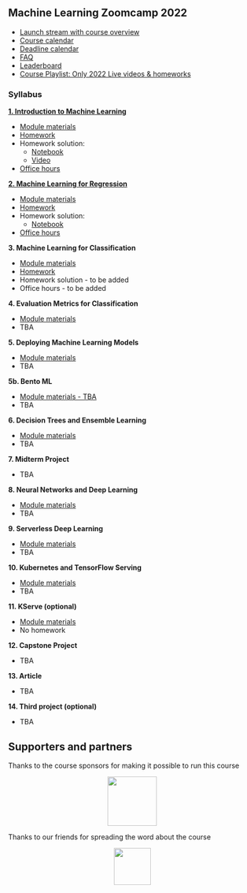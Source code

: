 ## Machine Learning Zoomcamp 2022

* [Launch stream with course overview](https://www.youtube.com/watch?v=MqI8vt3-cag&list=PL3MmuxUbc_hIhxl5Ji8t4O6lPAOpHaCLR)
* [Course calendar](https://calendar.google.com/calendar/?cid=cGtjZ2tkbGc1OG9yb2lxa2Vwc2g4YXMzMmNAZ3JvdXAuY2FsZW5kYXIuZ29vZ2xlLmNvbQ)
* [Deadline calendar](https://docs.google.com/spreadsheets/d/e/2PACX-1vQiEznNaTrblegQtBwQ-zsoJY6Vh_XL7_rilGYugRuCFhBQfnJR7D-QArGlilAiF9qrkY5ED2n-9ibD/pubhtml)
* [FAQ](https://docs.google.com/document/d/1LpPanc33QJJ6BSsyxVg-pWNMplal84TdZtq10naIhD8/edit#)
* [Leaderboard](https://docs.google.com/spreadsheets/d/e/2PACX-1vQzLGpva63gb2rIilFnpZMRSb-buyr5oGh8jmDtIb8DANo4n6hDalra_WRCl4EZwO1JvaC4UIS62n5h/pubhtml)
* [Course Playlist: Only 2022 Live videos & homeworks](https://www.youtube.com/watch?v=MqI8vt3-cag&list=PL3MmuxUbc_hL5QBBEyKUXKuTNx-3cTpKs)

### Syllabus

**[1. Introduction to Machine Learning](01-intro/)**

* [Module materials](../../01-intro)
* [Homework](01-intro/homework.md)
* Homework solution:
  * [Notebook](01-intro/homework_1.ipynb)
  * [Video](https://www.youtube.com/watch?v=J0Ht4V9mIRI&list=PL3MmuxUbc_hL5QBBEyKUXKuTNx-3cTpKs)
* [Office hours](https://www.youtube.com/watch?v=VojpszKmKw8)

**[2. Machine Learning for Regression](02-regression/)**

* [Module materials](../../02-regression)
* [Homework](02-regression/homework.md)
* Homework solution:
  * [Notebook](02-regression/homework_2.ipynb)
* [Office hours](https://youtu.be/UYWy8ETnKt8)


**3. Machine Learning for Classification**

* [Module materials](../../03-classification)
* [Homework](03-classification/homework.md)
* Homework solution - to be added
* Office hours - to be added

**4. Evaluation Metrics for Classification**

* [Module materials](../../04-evaluation)
* TBA

**5. Deploying Machine Learning Models**

* [Module materials](../../05-deployment)
* TBA

**5b. Bento ML**

* [Module materials - TBA](../../05-deployment)
* TBA

**6. Decision Trees and Ensemble Learning**

* [Module materials](../../06-trees)
* TBA

**7. Midterm Project**

* TBA

**8. Neural Networks and Deep Learning**

* [Module materials](../../08-deep-learning)
* TBA

**9. Serverless Deep Learning**

* [Module materials](../../09-serverless)
* TBA

**10. Kubernetes and TensorFlow Serving**

* [Module materials](../../10-kubernetes)
* TBA

**11. KServe (optional)**

* [Module materials](../../11-kserve)
* No homework

**12. Capstone Project**

* TBA

**13. Article**

* TBA

**14. Third project (optional)**

* TBA





## Supporters and partners

Thanks to the course sponsors for making it possible to run this course

<p align="center">
  <a href="https://www.bentoml.com/">
    <img height="100" src="../../../images/bentoml.png">
  </a>
</p>

Thanks to our friends for spreading the word about the course

<p align="center">
  <a href="https://dphi.tech/">
    <img height="75" src="https://datatalks.club/images/partners/dphi.png">
  </a>
</p>
